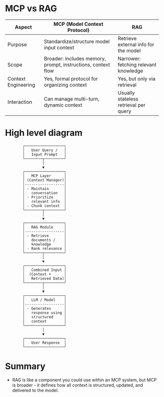 # MCP vs RAG

| Aspect              | MCP (Model Context Protocol)                                 | RAG                                   |
|---------------------|--------------------------------------------------------------|---------------------------------------|
| Purpose             | Standardize/structure model input context                    | Retrieve external info for the model  |
| Scope               | Broader: includes memory, prompt, instructions, context flow | Narrower: fetching relevant knowledge |
| Context Engineering | Yes, formal protocol for organizing context                  | Yes, but only via retrieval           |
| Interaction         | Can manage multi-turn, dynamic context                       | Usually stateless retrieval per query |


# High level diagram

            ┌──────────────────┐
            │   User Query /   │
            │   Input Prompt   │
            └────────┬─────────┘
                     │
                     ▼
            ┌──────────────────┐
            │   MCP Layer      │
            │ (Context Manager)│
            │------------------│
            │ - Maintain       │
            │   conversation   │
            │ - Prioritize     │
            │   relevant info  │
            │ - Chunk context  │
            └────────┬─────────┘
                     │
                     ▼
            ┌──────────────────┐
            │   RAG Module     │
            │------------------│
            │ - Retrieve       │
            │   documents /    │
            │   knowledge      │
            │ - Rank relevance │
            └────────┬─────────┘
                     │
                     ▼
            ┌──────────────────┐
            │   Combined Input │
            │  (Context +      │
            │   Retrieved Data)│
            └────────┬─────────┘
                     │
                     ▼
            ┌──────────────────┐
            │   LLM / Model    │
            │------------------│
            │ - Generates      │
            │   response using │
            │   structured     │
            │   context        │
            └──────────────────┘
                     │
                     ▼
            ┌──────────────────┐
            │   User Response  │
            └──────────────────┘

# Summary
- RAG is like a component you could use within an MCP system, but MCP is broader - it defines how all context is structured, updated, and delivered to the model.